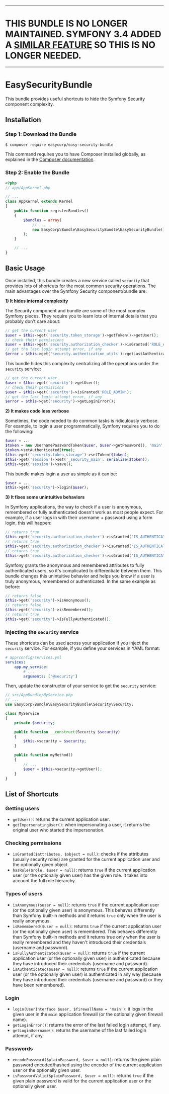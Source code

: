 -----

# THIS BUNDLE IS NO LONGER MAINTAINED. SYMFONY 3.4 ADDED A [SIMILAR FEATURE](https://github.com/symfony/symfony/pull/24337) SO THIS IS NO LONGER NEEDED.

-----

EasySecurityBundle
==================

This bundle provides useful shortcuts to hide the Symfony Security component
complexity.

Installation
------------

### Step 1: Download the Bundle

```bash
$ composer require easycorp/easy-security-bundle
```

This command requires you to have Composer installed globally, as explained
in the [Composer documentation](https://getcomposer.org/doc/00-intro.md).

### Step 2: Enable the Bundle

```php
<?php
// app/AppKernel.php

// ...
class AppKernel extends Kernel
{
    public function registerBundles()
    {
        $bundles = array(
            // ...
            new EasyCorp\Bundle\EasySecurityBundle\EasySecurityBundle(),
        );
    }

    // ...
}
```

Basic Usage
-----------

Once installed, this bundle creates a new service called `security` that
provides lots of shortcuts for the most common security operations. The
main advantages over the Symfony Security component/bundle are:

**1) It hides internal complexity**

The Security component and bundle are some of the most complex Symfony pieces.
They require you to learn lots of internal details that you probably don't
care about:

```php
// get the current user
$user = $this->get('security.token_storage')->getToken()->getUser();
// check their permissions
$user = $this->get('security.authorization_checker')->isGranted('ROLE_ADMIN');
// get the last login attempt error, if any
$error = $this->get('security.authentication_utils')->getLastAuthenticationError();
```

This bundle hides this complexity centralizing all the operations under the
`security` service:

```php
// get the current user
$user = $this->get('security')->getUser();
// check their permissions
$user = $this->get('security')->isGranted('ROLE_ADMIN');
// get the last login attempt error, if any
$error = $this->get('security')->getLoginError();
```

**2) It makes code less verbose**

Sometimes, the code needed to do common tasks is ridiculously verbose. For
example, to login a user programmatically, Symfony requires you to do the following:

```php
$user = ...
$token = new UsernamePasswordToken($user, $user->getPassword(), 'main', $user->getRoles());
$token->setAuthenticated(true);
$this->get('security.token_storage')->setToken($token);
$this->get('session')->set('_security_main', serialize($token));
$this->get('session')->save();
```

This bundle makes login a user as simple as it can be:

```php
$user = ...
$this->get('security')->login($user);
```

**3) It fixes some unintuitive behaviors**

In Symfony applications, the way to check if a user is anonymous, remembered or
fully authenticated doesn't work as most people expect. For example, if a user
logs in with their username + password using a form login, this will happen:

```php
// returns true
$this->get('security.authorization_checker')->isGranted('IS_AUTHENTICATED_ANONYMOUSLY');
// returns true
$this->get('security.authorization_checker')->isGranted('IS_AUTHENTICATED_REMEMBERED');
// returns true
$this->get('security.authorization_checker')->isGranted('IS_AUTHENTICATED_FULLY');
```

Symfony grants the anonymous and remembered attributes to fully authenticated
users, so it's complicated to differentiate between them. This bundle changes
this unintuitive behavior and helps you know if a user is truly anonymous,
remembered or authenticated. In the same example as before:

```php
// returns false
$this->get('security')->isAnonymous();
// returns false
$this->get('security')->isRemembered();
// returns true
$this->get('security')->isFullyAuthenticated();
```

### Injecting the `security` service

These shortcuts can be used across your application if you inject the `security`
service. For example, if you define your services in YAML format:

```yaml
# app/config/services.yml
services:
    app.my_service:
        # ...
        arguments: ['@security']
```

Then, update the constructor of your service to get the `security` service:

```php
// src/AppBundle/MyService.php
// ...
use EasyCorp\Bundle\EasySecurityBundle\Security\Security;

class MyService
{
    private $security;

    public function __construct(Security $security)
    {
        $this->security = $security;
    }

    public function myMethod()
    {
        // ...
        $user = $this->security->getUser();
    }
}
```

List of Shortcuts
-----------------

### Getting users

* `getUser()`: returns the current application user.
* `getImpersonatingUser()`: when impersonating a user, it returns the original
  user who started the impersonation.

### Checking permissions

* `isGranted($attributes, $object = null)`: checks if the attributes (usually
  security roles) are granted for the current application user and the
  optionally given object.
* `hasRole($role, $user = null)`: returns `true` if the current application user
  (or the optionally given user) has the given role. It takes into account the
  full role hierarchy.

### Types of users

* `isAnonymous($user = null)`: returns `true` if the current application user (or
  the optionally given user) is anonymous. This behaves differently than Symfony
  built-in methods and it returns `true` only when the user is really anonymous.
* `isRemembered($user = null)`: returns `true` if the current application user
  (or the optionally given user) is remembered. This behaves differently than
  Symfony built-in methods and it returns true only when the user is really
  remembered and they haven't introduced their credentials (username and password).
* `isFullyAuthenticated($user = null)`: returns `true` if the current application
  user (or the optionally given user) is authenticated because they have
  introduced their credentials (username and password).
* `isAuthenticated($user = null)`: returns `true` if the current application user
  (or the optionally given user) is authenticated in any way (because they have
  introduced their credentials (username and password) or they have been remembered).

### Login

* `login(UserInterface $user, $firewallName = 'main')`: it logs in the given user
  in the `main` application firewall (or the optionally given firewall name).
* `getLoginError()`: returns the error of the last failed login attempt, if any.
* `getLoginUsername()`: returns the username of the last failed login attempt,
  if any.

### Passwords

* `encodePassword($plainPassword, $user = null)`: returns the given plain
  password encoded/hashed using the encoder of the current application user or
  the optionally given user.
* `isPasswordValid($plainPassword, $user = null)`: returns `true` if the given
  plain password is valid for the current application user or the optionally
  given user.
